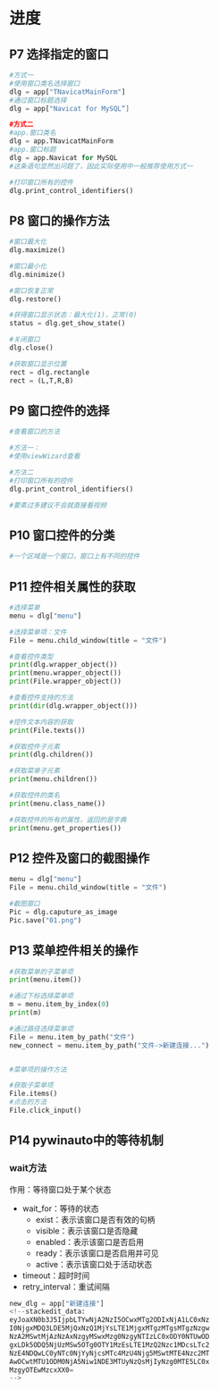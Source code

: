 # 进度

## P7 选择指定的窗口
```Python
#方式一
#使用窗口类名选择窗口
dlg = app["TNavicatMainForm"]
#通过窗口标题选择
dlg = app["Navicat for MySQL“]

#方式二
#app.窗口类名
dlg = app.TNavicatMainForm
#app.窗口标题
dlg = app.Navicat for MySQL
#这条语句显然出问题了，因此实际使用中一般推荐使用方式一

#打印窗口所有的控件
dlg.print_control_identifiers()
```	

## P8 窗口的操作方法
```Python
#窗口最大化
dlg.maximize()

#窗口最小化
dlg.minimize()

#窗口恢复正常
dlg.restore()

#获得窗口显示状态：最大化(1)，正常(0)
status = dlg.get_show_state()

#关闭窗口
dlg.close()

#获取窗口显示位置
rect = dlg.rectangle
rect = (L,T,R,B)
```

## P9 窗口控件的选择
```Python
#查看窗口的方法

#方法一：
#使用viewWizard查看

#方法二
#打印窗口所有的控件
dlg.print_control_identifiers()

#要素过多建议不会就直接看视频
```

## P10 窗口控件的分类
```Python
#一个区域是一个窗口，窗口上有不同的控件
```

## P11 控件相关属性的获取
```Python
#选择菜单
menu = dlg["menu"]

#选择菜单项：文件
File = menu.child_window(title = "文件")

#查看控件类型
print(dlg.wrapper_object())
print(menu.wrapper_object())
print(File.wrapper_object())

#查看控件支持的方法
print(dir(dlg.wrapper_object()))

#控件文本内容的获取
print(File.texts())

#获取控件子元素
print(dlg.children())

#获取菜单子元素
print(menu.children())

#获取控件的类名
print(menu.class_name())

#获取控件的所有的属性，返回的是字典
print(menu.get_properties())
```

## P12 控件及窗口的截图操作
```Python
menu = dlg["menu"]
File = menu.child_window(title = "文件")

#截图窗口
Pic = dlg.caputure_as_image
Pic.save("01.png")
```

## P13 菜单控件相关的操作
```Python
#获取菜单的子菜单项
print(menu.item())

#通过下标选择菜单项
m = menu.item_by_index(0)
print(m)

#通过路径选择菜单项
File = menu.item_by_path("文件")
new_connect = menu.item_by_path("文件->新建连接...")


#菜单项的操作方法

#获取子菜单项
File.items()
#点击的方法
File.click_input()
```

## P14 pywinauto中的等待机制
### wait方法
作用：等待窗口处于某个状态
* wait_for：等待的状态
	* exist：表示该窗口是否有效的句柄
	* visible：表示该窗口是否隐藏
	* enabled：表示该窗口是否启用
	* ready：表示该窗口是否启用并可见
	* active：表示该窗口处于活动状态
* timeout：超时时间
* retry_interval：重试间隔
```Python
new_dlg = app["新建连接"]
<!--stackedit_data:
eyJoaXN0b3J5IjpbLTYwNjA2NzI5OCwxMTg2ODIxNjA1LC0xNz
I0NjgxMDQ3LDE5MjQxNzQ1MjYsLTE1MjgxMTgzMTgsMTgzNzgw
NzA2MSwtMjAzNzAxNzgyMSwxMzg0NzgyNTIzLC0xODY0NTUwOD
gxLDk5ODQ5NjUzMSw5OTg0OTY1MzEsLTE1MzQ2Nzc1MDcsLTc2
NzE4NDQwLC0yNTc0NjYyNjcsMTc4MzU4Njg5MSwtMTE4Nzc2MT
AwOCwtMTU1ODM0NjA5Niw1NDE3MTUyNzQsMjIyNzg0MTE5LC0x
MzgyOTEwMzcxXX0=
-->